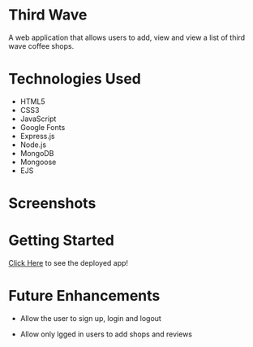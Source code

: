 # Third Wave

 A web application that allows users to add, view and view a list of third wave coffee shops.

# Technologies Used

- HTML5
- CSS3
- JavaScript
- Google Fonts
- Express.js
- Node.js
- MongoDB
- Mongoose
- EJS

# Screenshots

# Getting Started
[Click Here](#) to see the deployed app!

# Future Enhancements

- Allow the user to sign up, login and logout

- Allow only lgged in users to add shops and reviews